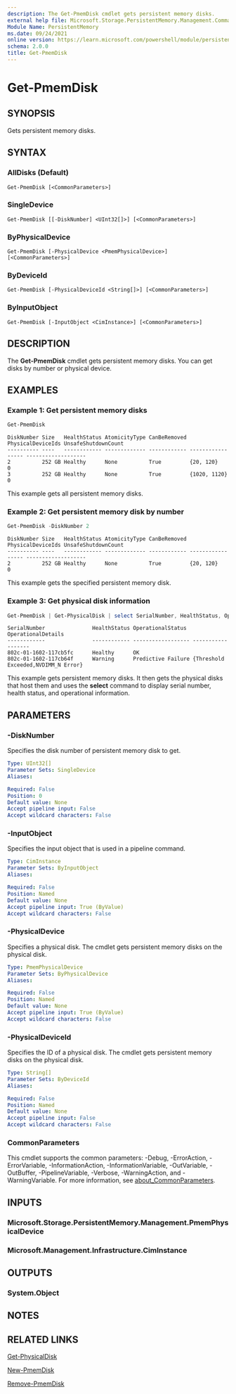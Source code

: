 ```yaml
---
description: The Get-PmemDisk cmdlet gets persistent memory disks.
external help file: Microsoft.Storage.PersistentMemory.Management.Commands.dll-Help.xml
Module Name: PersistentMemory
ms.date: 09/24/2021
online version: https://learn.microsoft.com/powershell/module/persistentmemory/get-pmemdisk?view=windowsserver2022-ps&wt.mc_id=ps-gethelp
schema: 2.0.0
title: Get-PmemDisk
---
```


# Get-PmemDisk

## SYNOPSIS
Gets persistent memory disks.

## SYNTAX

### AllDisks (Default)
```
Get-PmemDisk [<CommonParameters>]
```

### SingleDevice
```
Get-PmemDisk [[-DiskNumber] <UInt32[]>] [<CommonParameters>]
```

### ByPhysicalDevice
```
Get-PmemDisk [-PhysicalDevice <PmemPhysicalDevice>] [<CommonParameters>]
```

### ByDeviceId
```
Get-PmemDisk [-PhysicalDeviceId <String[]>] [<CommonParameters>]
```

### ByInputObject
```
Get-PmemDisk [-InputObject <CimInstance>] [<CommonParameters>]
```

## DESCRIPTION
The **Get-PmemDisk** cmdlet gets persistent memory disks.
You can get disks by number or physical device.

## EXAMPLES

### Example 1: Get persistent memory disks
```powershell
Get-PmemDisk
```

```output
DiskNumber Size   HealthStatus AtomicityType CanBeRemoved PhysicalDeviceIds UnsafeShutdownCount
---------- ----   ------------ ------------- ------------ ----------------- -------------------
2          252 GB Healthy      None          True         {20, 120}         0
3          252 GB Healthy      None          True         {1020, 1120}      0
```

This example gets all persistent memory disks.

### Example 2: Get persistent memory disk by number
```powershell
Get-PmemDisk -DiskNumber 2
```

```output
DiskNumber Size   HealthStatus AtomicityType CanBeRemoved PhysicalDeviceIds UnsafeShutdownCount
---------- ----   ------------ ------------- ------------ ----------------- -------------------
2          252 GB Healthy      None          True         {20, 120}         0
```

This example gets the specified persistent memory disk.

### Example 3: Get physical disk information
```powershell
Get-PmemDisk | Get-PhysicalDisk | select SerialNumber, HealthStatus, OperationalStatus, OperationalDetails
```

```output
SerialNumber               HealthStatus OperationalStatus  OperationalDetails
------------               ------------ ------------------ ------------------
802c-01-1602-117cb5fc      Healthy      OK
802c-01-1602-117cb64f      Warning      Predictive Failure {Threshold Exceeded,NVDIMM_N Error}
```

This example gets persistent memory disks. It then gets the physical disks that host them and uses the **select** command to display serial number, health status, and operational information.

## PARAMETERS

### -DiskNumber
Specifies the disk number of persistent memory disk to get.

```yaml
Type: UInt32[]
Parameter Sets: SingleDevice
Aliases:

Required: False
Position: 0
Default value: None
Accept pipeline input: False
Accept wildcard characters: False
```

### -InputObject
Specifies the input object that is used in a pipeline command.

```yaml
Type: CimInstance
Parameter Sets: ByInputObject
Aliases:

Required: False
Position: Named
Default value: None
Accept pipeline input: True (ByValue)
Accept wildcard characters: False
```

### -PhysicalDevice
Specifies a physical disk.
The cmdlet gets persistent memory disks on the physical disk.

```yaml
Type: PmemPhysicalDevice
Parameter Sets: ByPhysicalDevice
Aliases:

Required: False
Position: Named
Default value: None
Accept pipeline input: True (ByValue)
Accept wildcard characters: False
```

### -PhysicalDeviceId
Specifies the ID of a physical disk.
The cmdlet gets persistent memory disks on the physical disk.

```yaml
Type: String[]
Parameter Sets: ByDeviceId
Aliases:

Required: False
Position: Named
Default value: None
Accept pipeline input: False
Accept wildcard characters: False
```

### CommonParameters
This cmdlet supports the common parameters: -Debug, -ErrorAction, -ErrorVariable, -InformationAction, -InformationVariable, -OutVariable, -OutBuffer, -PipelineVariable, -Verbose, -WarningAction, and -WarningVariable. For more information, see [about_CommonParameters](https://go.microsoft.com/fwlink/?LinkID=113216).

## INPUTS

### Microsoft.Storage.PersistentMemory.Management.PmemPhysicalDevice

### Microsoft.Management.Infrastructure.CimInstance

## OUTPUTS

### System.Object

## NOTES

## RELATED LINKS

[Get-PhysicalDisk](../storage/Get-PhysicalDisk.md)

[New-PmemDisk](New-PmemDisk.md)

[Remove-PmemDisk](Remove-PmemDisk.md)

